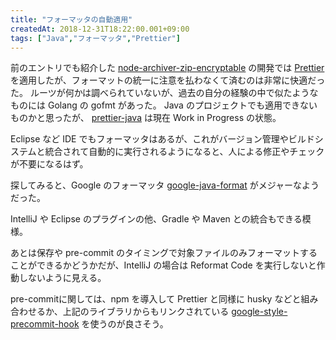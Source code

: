 ```yaml
---
title: "フォーマッタの自動適用"
createdAt: 2018-12-31T18:22:00.001+09:00
tags: ["Java","フォーマッタ","Prettier"]
---
```

前のエントリでも紹介した [node-archiver-zip-encryptable](https://github.com/ksoichiro/node-archiver-zip-encryptable) の開発では [Prettier](https://prettier.io) を適用したが、フォーマットの統一に注意を払わなくて済むのは非常に快適だった。
ルーツが何かは調べられていないが、過去の自分の経験の中で似たようなものには Golang の gofmt があった。
Java のプロジェクトでも適用できないものかと思ったが、 [prettier-java](https://github.com/jhipster/prettier-java) は現在 Work in Progress の状態。
<!--more-->
Eclipse など IDE でもフォーマッタはあるが、これがバージョン管理やビルドシステムと統合されて自動的に実行されるようになると、人による修正やチェックが不要になるはず。

探してみると、Google のフォーマッタ [google-java-format](https://github.com/google/google-java-format/blob/master/README.md) がメジャーなようだった。

IntelliJ や Eclipse のプラグインの他、Gradle や Maven との統合もできる模様。

あとは保存や pre-commit のタイミングで対象ファイルのみフォーマットすることができるかどうかだが、IntelliJ の場合は Reformat Code を実行しないと作動しないように見える。

pre-commitに関しては、npm を導入して Prettier と同様に husky などと組み合わせるか、上記のライブラリからもリンクされている [google-style-precommit-hook](https://github.com/maltzj/google-style-precommit-hook) を使うのが良さそう。
